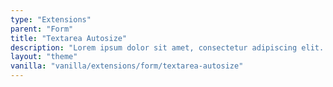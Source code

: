 ```yaml
---
type: "Extensions"
parent: "Form"
title: "Textarea Autosize"
description: "Lorem ipsum dolor sit amet, consectetur adipiscing elit. Nunc tempus laoreet leo sit amet iaculis."
layout: "theme"
vanilla: "vanilla/extensions/form/textarea-autosize"
---
```

